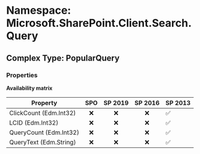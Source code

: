 # Namespace: Microsoft.SharePoint.Client.Search.Query

## Complex Type: PopularQuery

### Properties

**Availability matrix**

Property | SPO | SP 2019 | SP 2016 | SP 2013
----------|:---:|:-------:|:-------:|:-------
ClickCount (Edm.Int32) | ❌ | ❌ | ❌ | ✅
LCID (Edm.Int32) | ❌ | ❌ | ❌ | ✅
QueryCount (Edm.Int32) | ❌ | ❌ | ❌ | ✅
QueryText (Edm.String) | ❌ | ❌ | ❌ | ✅
